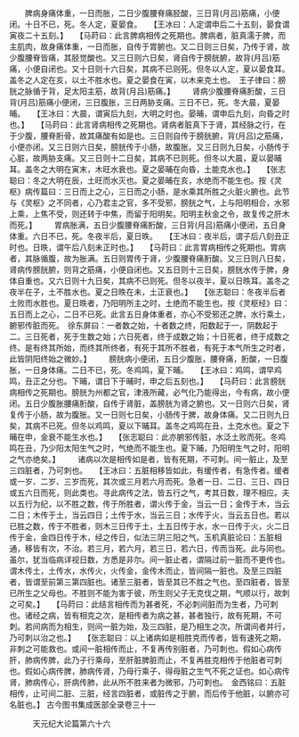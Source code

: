 <!-- { "loadSidebar": true } -->
　　脾病身痛体重，一日而胀，二日少腹腰脊痛胫酸，三日背(月吕)筋痛，小便闭。十日不已，死。冬人定，夏晏食。　　【王冰曰：人定谓申后二十五刻，晏食谓寅夜二十五刻。】　　【马莳曰：此言脾病相传之死期也。脾病者，脏真濡于脾，而主肌肉，故身痛体重，一日而胀，自传于胃腑也。又二日则三日矣，乃传于肾，故少腹腰脊皆痛，其胫觉酸也。又三日则六日矣，肾自传于膀胱腑，故背(月吕)筋痛，小便自闭也。又十日则十六日矣，其病不已则死。但冬以人定，夏以晏食耳。盖冬之人定在亥，以土不胜水也。夏之晏食在寅，以木来克土也。　王子律曰：膀胱之脉循于背，足太阳主筋，故背(月吕)筋痛。】
　　肾病少腹腰脊痛胻酸，三日背(月吕)筋痛小便闭，三日腹胀，三日两胁支痛。三日不已，死。冬大晨，夏晏晡。　　【王冰曰：大晨，谓寅后九刻，大明之时也。晏晡，谓申后九刻，向昏之时也。】　　【马莳曰：此言肾病相传之死期也。肾病者脏真下于肾，其经脉之行，在于少腹，腰脊胻骨，故其痛酸有如是也。三日则自传于膀胱腑，背(月吕)之筋痛，小便亦闭。又三日则六日矣，膀胱传于小肠，故腹胀。又三日则九日矣，小肠传于心脏，故两胁支痛。又三日则十二日矣，其病不已则死。但冬以大晨，夏以晏晡耳。盖冬之大明在寅末，木旺水衰也。夏之晏晡在向昏，土能克水也。】　　【张志聪曰：冬之大明在辰，土旺而水灭也。夏之晏晡在亥，水绝而不能生也。按《灵枢》病传篇曰：三日而上之心，三日而之小肠，是水乘其所胜之火脏火腑也。此节与《灵枢》之不同者，心乃君主之官，多不受邪，膀胱之气，上与阳明相合，水邪上乘，上焦不受，则还转于中焦，而留于阳明矣。阳明主秋金之令，故复传之肝木而死。】
　　胃病胀满，五日少腹腰脊痛胻酸，三日背(月吕)筋痛小便闭，五日身体重。六日不已，死。冬夜半后，夏日昳。　　【王冰曰：夜半后，谓子后八刻丑正时也。日昳，谓午后八刻未正时也。】　　【马莳曰：此言胃病相传之死期也。胃病者，其脉循腹，故为胀满。五日则胃传于肾，少腹腰脊痛胻酸。又三日则八日矣，肾病传膀胱腑，则背之筋痛，小便自闭也。又五日则十三日矣，膀胱水传于脾，身体自重也。又六日则十九日矣，其病不已则死。但冬以夜半，夏以日昳耳。盖冬之夜半在子，土不胜水也。夏之日昳在未，土正衰也。】　　【张志聪曰：冬夜半后者土败而水胜也。夏日昳者，乃阳明所主之时，土绝而不能生也。按《灵枢经》曰：五日而上之心，二日不已死。此言五日身体重者，亦心不受邪还之脾，水行乘土，腑邪传脏而死。　徐东屏曰：一者数之始，十者数之终，阳数起于一，阴数起于二。三日死者，死于生数之始；六日死者，终于成数之始；十日死者，终于成数之终。是有终其所始，而终其所终者，有死于其所不胜者，有死于本气所生之时者，此皆阴阳终始之微妙。】
　　膀胱病小便闭，五日少腹胀，腰脊痛，胻酸，一日腹胀，一日身体痛。二日不已，死。冬鸡鸣，夏下晡。　　【王冰曰：鸡鸣，谓早鸡鸣，丑正之分也。下晡，谓日下于晡时，申之后五刻也。】　　【马莳曰：此言膀胱病相传之死期也。膀胱为州都之官，津液所藏，必气化乃能得出，今有病，故小便闭。五日少腹胀腰痛胻酸，自传于肾脏，盖膀胱为肾之腑也。又一日则六日矣，肾复传于小肠，故为腹胀。又一日则七日矣，小肠传于脾，故身体痛。又二日则九日矣，其病不已死。但冬以鸡鸣，夏以下晡耳。盖冬之鸡鸣在丑，土克水也。夏之下晡在申，金衰不能生水也。】　　【张志聪曰：此亦腑邪传脏，水泛土败而死。冬鸡鸣在丑，乃少阳太阳生气之时，气绝而不能生也。夏下晡，乃阳明生气之时，阳明之气亦绝矣。】
　　诸病以次是相传如是者，皆有死期，不可刺。间一脏止，及至三四脏者，乃可刺也。　　【王冰曰：五脏相移皆如此，有缓传者，有急传者。缓者或一岁、二岁、三岁而死，其次或三月若六月而死。急者一日、二日、三日、四日或五六日而死，则此类也。寻此病传之法，皆五行之气，考其日数，理不相应。夫以五行为纪，以不胜之数，传于所胜者，谓火传于金，当云一日；金传于木，当云二日；木传于土，当云四日；土传于水，当云三日；水传于火，当云五日也。若以已胜之数，传于不胜者，则木三日传于土，土五日传于水，水一日传于火，火二日传于金，金四日传于木，经之传日，似法三阴三阳之气。玉机真脏论曰：五脏相通，移皆有次，不治。若三月，若六月，若三日，若六日，传而当死。此与同也。虽尔，犹当临病详视日数，方悉是非尔。间一脏止者，谓隔过前一脏而不更传也。谓木传土，土传水，水传火，火传金，金传木而止，皆间隔一脏也。及至三四脏者，皆谓至前第三第四脏也。诸至三脏者，皆至其已不胜之气也。至四脏者，皆至已所生之父母也。不胜则不能为害于彼，所生则父子无克伐之期，气顺以行，故刺之可矣。】　　【马莳曰：此结言相传而为甚者死，不必刺间脏而为生者，乃可刺也。诸经之病，皆有相克之次，是相传者为病之甚，甚者独行，故有死期，不可刺。若间病而为相生，则间一脏为始，及三四脏，是乃相生之次。所谓间者并行，乃可刺以治之也。】　　【张志聪曰：以上诸病如是相胜克而传者，皆有速死之期，非刺之可能救也。或间一脏相传而止，不复再传别脏者，乃可刺也。假如心病传肝，肺病传脾，此乃子行乘母，至肝脏脾脏而止，不复再胜克相传于他脏者可刺也。假如心病传脾，肺病传肾，乃母行乘子，得母脏之生气不死之证也。如心病传肾，肺病传心，肝病传肺，此从所不胜来者为微邪，乃可刺也。　金西铭曰：五脏相传，止可间二脏、三脏，经言四脏者，或脏传之于腑，而后传于他脏，以腑亦可名脏也。】
古今图书集成医部全录卷三十一

　　　天元纪大论篇第六十六
